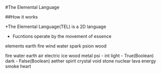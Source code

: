 #The Elemental Language

##How it works

*The Elemental Language(TEL) is a 2D language
  * Fucntions operate by the movement of essence


elements
  earth
  fire
  wind
  water
  spark
  psion
  wood
  
  fire
  water
  earth
  air
  electric
  ice
  wood
  metal
  psi - int
  light - True(Boolean)
  dark - False(Boolean)
  aether
  spirit
  crystal
  void
  stone
  nuclear
  lava
  energy
  smoke
  heart


